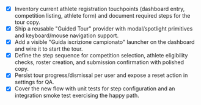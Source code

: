 - [x] Inventory current athlete registration touchpoints (dashboard entry, competition listing, athlete form) and document required steps for the tour copy.
- [x] Ship a reusable "Guided Tour" provider with modal/spotlight primitives and keyboard/mouse navigation support.
- [x] Add a visible "Guida iscrizione campionato" launcher on the dashboard and wire it to start the tour.
- [x] Define the step sequence for competition selection, athlete eligibility checks, roster creation, and submission confirmation with polished copy.
- [x] Persist tour progress/dismissal per user and expose a reset action in settings for QA.
- [x] Cover the new flow with unit tests for step configuration and an integration smoke test exercising the happy path.
